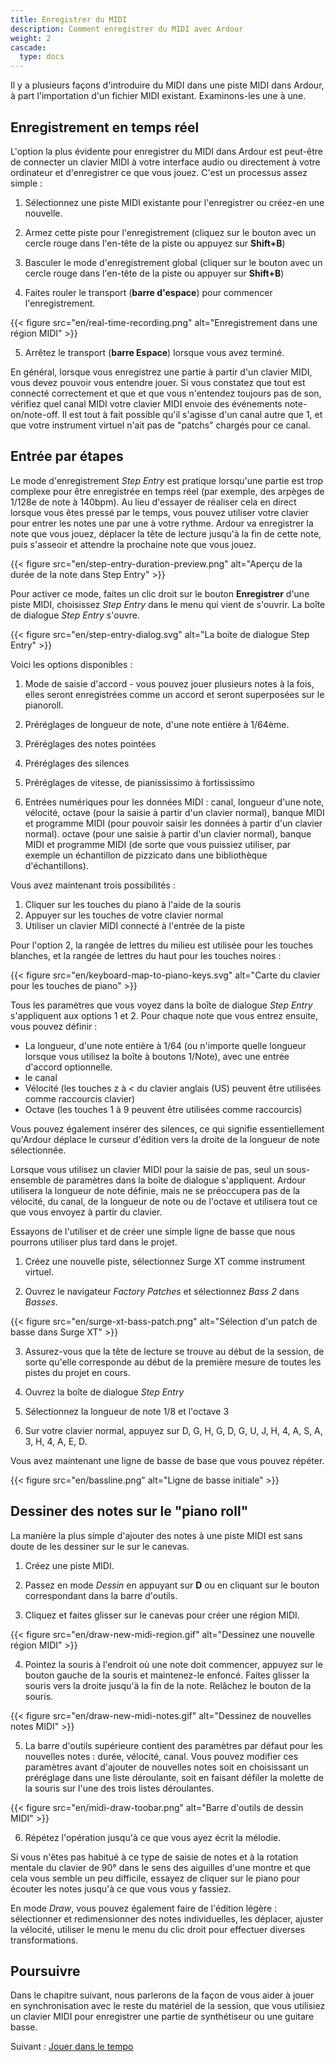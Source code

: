 ```yaml
---
title: Enregistrer du MIDI
description: Comment enregistrer du MIDI avec Ardour
weight: 2
cascade:
  type: docs
---
```


Il y a plusieurs façons d'introduire du MIDI dans une piste MIDI dans Ardour, à part l'importation d'un fichier MIDI existant. Examinons-les une à une.

## Enregistrement en temps réel

L'option la plus évidente pour enregistrer du MIDI dans Ardour est peut-être de connecter un clavier MIDI à votre interface audio ou directement à votre ordinateur et d'enregistrer ce que vous jouez.
C'est un processus assez simple : 

1. Sélectionnez une piste MIDI existante pour l'enregistrer ou créez-en une nouvelle.

2. Armez cette piste pour l'enregistrement (cliquez sur le bouton avec un cercle rouge dans l'en-tête de la piste ou appuyez sur **Shift+B**)

3. Basculer le mode d'enregistrement global (cliquer sur le bouton avec un cercle rouge dans l'en-tête de la piste ou appuyer sur **Shift+B**)

4. Faites rouler le transport (**barre d'espace**) pour commencer l'enregistrement.

{{< figure src="en/real-time-recording.png" alt="Enregistrement dans une région MIDI" >}}

5. Arrêtez le transport (**barre Espace**) lorsque vous avez terminé.

En général, lorsque vous enregistrez une partie à partir d'un clavier MIDI, vous devez pouvoir vous entendre jouer.
Si vous constatez que tout est connecté correctement et que et que vous n'entendez toujours pas de son, vérifiez quel canal MIDI votre clavier MIDI envoie des événements note-on/note-off. Il est tout à fait possible qu'il s'agisse d'un canal autre que 1, et que votre instrument virtuel n'ait pas de "patchs" chargés pour ce canal.

<!-- ### Lancement de l'enregistrement à partir d'un clavier MIDI

De nombreux claviers MIDI sont équipés d'un ensemble de boutons de transport pour le rembobinage, l'avance rapide, la lecture et l'enregistrement. Ceci est particulièrement pratique lorsque vous devez enregistrer plusieurs prises et que vous ne voulez pas passer d'un clavier d'ordinateur à un clavier MIDI tout le temps.

Appuyer sur un bouton de transport envoie un événement MIDI Control Change (CC), mais une STAN comme Ardour doit interpréter cet événement CC. Ardour est donc livré avec des cartes MIDI où un événement CC.

Par défaut, Ardour est configuré pour que l'entrée MIDI suive la sélection de la piste MIDI. Cela signifie que lorsque vous avez plusieurs pistes MIDI, elles peuvent toutes produire un son lorsque vous appuyez sur une touche de votre clavier MIDI.
Configurez les périphériques MIDI dans les Préférences : réglez "follow track" globalement et par périphérique. -->

## Entrée par étapes

Le mode d'enregistrement _Step Entry_ est pratique lorsqu'une partie est trop complexe pour être enregistrée en temps réel (par exemple, des arpèges de 1/128e de note à 140bpm).
Au lieu d'essayer de réaliser cela en direct lorsque vous êtes pressé par le temps, vous pouvez utiliser votre clavier pour entrer les notes une par une à votre rythme. Ardour va enregistrer la note que vous jouez, déplacer la tête de lecture jusqu'à la fin de cette note, puis s'asseoir et attendre la prochaine note que vous jouez.

{{< figure src="en/step-entry-duration-preview.png" alt="Aperçu de la durée de la note dans Step Entry" >}}

Pour activer ce mode, faites un clic droit sur le bouton **Enregistrer** d'une piste MIDI, choisissez _Step Entry_ dans le menu qui vient de s'ouvrir. La boîte de dialogue _Step Entry_ s'ouvre.

{{< figure src="en/step-entry-dialog.svg" alt="La boite de dialogue Step Entry" >}}

Voici les options disponibles :

1. Mode de saisie d'accord - vous pouvez jouer plusieurs notes à la fois, elles seront enregistrées comme un accord et seront superposées sur le pianoroll.

2. Préréglages de longueur de note, d'une note entière à 1/64ème.

3. Préréglages des notes pointées

4. Préréglages des silences

5. Préréglages de vitesse, de pianississimo à fortississimo

6. Entrées numériques pour les données MIDI : canal, longueur d'une note, vélocité, octave (pour la saisie à partir d'un clavier normal), banque MIDI et programme MIDI (pour pouvoir saisir les données à partir d'un clavier normal). octave (pour une saisie à partir d'un clavier normal), banque MIDI et programme MIDI (de sorte que vous puissiez utiliser, par exemple un échantillon de pizzicato dans une bibliothèque d'échantillons).

Vous avez maintenant trois possibilités :

1. Cliquer sur les touches du piano à l'aide de la souris
2. Appuyer sur les touches de votre clavier normal
3. Utiliser un clavier MIDI connecté à l'entrée de la piste

Pour l'option 2, la rangée de lettres du milieu est utilisée pour les touches blanches, et la rangée de lettres du haut pour les touches noires :

{{< figure src="en/keyboard-map-to-piano-keys.svg" alt="Carte du clavier pour les touches de piano" >}}

Tous les paramètres que vous voyez dans la boîte de dialogue _Step Entry_ s'appliquent aux options 1 et 2. Pour chaque note que vous entrez ensuite, vous pouvez définir : 

- La longueur, d'une note entière à 1/64 (ou n'importe quelle longueur lorsque vous utilisez la boîte à boutons 1/Note), avec une entrée d'accord optionnelle.
- le canal
- Vélocité (les touches z à < du clavier anglais (US) peuvent être utilisées comme raccourcis clavier)
- Octave (les touches 1 à 9 peuvent être utilisées comme raccourcis)

Vous pouvez également insérer des silences, ce qui signifie essentiellement qu'Ardour déplace le curseur d'édition vers la droite de la longueur de note sélectionnée.

Lorsque vous utilisez un clavier MIDI pour la saisie de pas, seul un sous-ensemble de paramètres dans la boîte de dialogue s'appliquent. Ardour utilisera la longueur de note définie, mais ne se préoccupera pas de la vélocité, du canal, de la longueur de note ou de l'octave et utilisera tout ce que vous envoyez à partir du clavier.

Essayons de l'utiliser et de créer une simple ligne de basse que nous pourrons utiliser plus tard dans le
projet.

1. Créez une nouvelle piste, sélectionnez Surge XT comme instrument virtuel.

2. Ouvrez le navigateur _Factory Patches_ et sélectionnez _Bass 2_ dans _Basses_.

{{< figure src="en/surge-xt-bass-patch.png" alt="Sélection d'un patch de basse dans Surge XT" >}}

3. Assurez-vous que la tête de lecture se trouve au début de la session, de sorte qu'elle corresponde au début de la première mesure de toutes les pistes du projet en cours.

4. Ouvrez la boîte de dialogue _Step Entry_

5. Sélectionnez la longueur de note 1/8 et l'octave 3

6. Sur votre clavier normal, appuyez sur D, G, H, G, D, G, U, J, H, 4, A, S, A, 3, H, 4, A, E, D.

Vous avez maintenant une ligne de basse de base que vous pouvez répéter.

{{< figure src="en/bassline.png" alt="Ligne de basse initiale" >}}

## Dessiner des notes sur le "piano roll"

La manière la plus simple d'ajouter des notes à une piste MIDI est sans doute de les dessiner sur le sur le canevas.

1. Créez une piste MIDI.

2. Passez en mode _Dessin_ en appuyant sur **D** ou en cliquant sur le bouton correspondant dans la barre d'outils.

3. Cliquez et faites glisser sur le canevas pour créer une région MIDI.

{{< figure src="en/draw-new-midi-region.gif" alt="Dessinez une nouvelle région MIDI" >}}

4. Pointez la souris à l'endroit où une note doit commencer, appuyez sur le bouton gauche de la souris et maintenez-le enfoncé.
Faites glisser la souris vers la droite jusqu'à la fin de la note. Relâchez le bouton de la souris.

{{< figure src="en/draw-new-midi-notes.gif" alt="Dessinez de nouvelles notes MIDI" >}}

5. La barre d'outils supérieure contient des paramètres par défaut pour les nouvelles notes : durée, vélocité, canal. Vous pouvez modifier ces paramètres avant d'ajouter de nouvelles notes soit en choisissant un préréglage dans une liste déroulante, soit en faisant défiler la molette de la souris sur l'une des trois listes déroulantes.

{{< figure src="en/midi-draw-toobar.png" alt="Barre d'outils de dessin MIDI" >}}

6. Répétez l'opération jusqu'à ce que vous ayez écrit la mélodie.

Si vous n'êtes pas habitué à ce type de saisie de notes et à la rotation mentale du clavier de 90° dans le sens des aiguilles d'une montre et que cela vous semble un peu difficile, essayez de cliquer sur le piano pour écouter les notes jusqu'à ce que vous vous y fassiez.

En mode _Draw_, vous pouvez également faire de l'édition légère : sélectionner et redimensionner des notes individuelles, les déplacer, ajuster la vélocité, utiliser le menu le menu du clic droit pour effectuer diverses transformations.

Poursuivre
----------

Dans le chapitre suivant, nous parlerons de la façon de vous aider à jouer en synchronisation avec le reste du matériel de la session, que vous utilisiez un clavier MIDI pour enregistrer une partie de synthétiseur ou une guitare basse.

Suivant : [Jouer dans le tempo](../performing-on-time)
